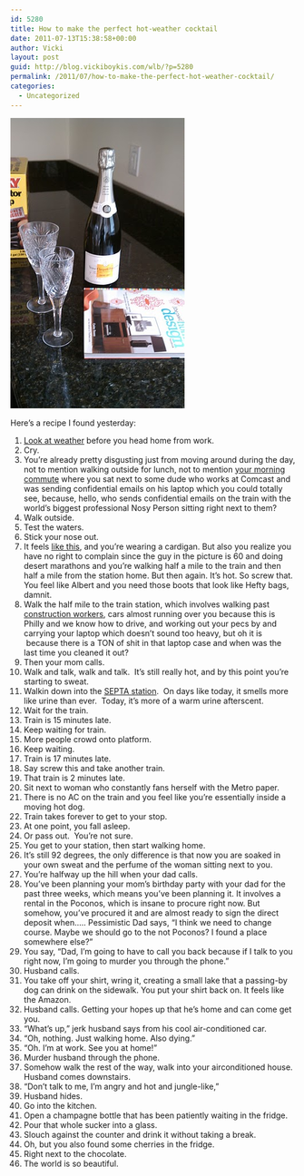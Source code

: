 ```yaml
---
id: 5280
title: How to make the perfect hot-weather cocktail
date: 2011-07-13T15:38:58+00:00
author: Vicki
layout: post
guid: http://blog.vickiboykis.com/wlb/?p=5280
permalink: /2011/07/how-to-make-the-perfect-hot-weather-cocktail/
categories:
  - Uncategorized
---
```

[<img class="aligncenter size-full wp-image-5281" title="IMAG0771" src="https://raw.githubusercontent.com/veekaybee/wlb/gh-pages/assets/images/2011/07/IMAG0771.jpg" alt="" width="307" height="512" />](https://raw.githubusercontent.com/veekaybee/wlb/gh-pages/assets/images/2011/07/IMAG0771.jpg)

Here&#8217;s a recipe I found yesterday:

  1. <a href="http://www.philly.com/philly/news/125479533.html" target="_blank">Look at weather</a> before you head home from work.
  2. Cry.
  3. You&#8217;re already pretty disgusting just from moving around during the day, not to mention walking outside for lunch, not to mention <a href="http://blog.vickiboykis.com/wlb/2011/06/09/a-journey/" target="_blank">your morning commute</a> where you sat next to some dude who works at Comcast and was sending confidential emails on his laptop which you could totally see, because, hello, who sends confidential emails on the train with the world&#8217;s biggest professional Nosy Person sitting right next to them?
  4. Walk outside.
  5. Test the waters.
  6. Stick your nose out.
  7. It feels <a href="http://www.globalaid.net/2009/02/turn-desert-sand-into-water-for-life/" target="_blank">like this</a>, and you&#8217;re wearing a cardigan. But also you realize you have no right to complain since the guy in the picture is 60 and doing desert marathons and you&#8217;re walking half a mile to the train and then half a mile from the station home. But then again. It&#8217;s hot. So screw that. You feel like Albert and you need those boots that look like Hefty bags, damnit.
  8. Walk the half mile to the train station, which involves walking past <a href="http://thehairpin.com/2011/07/snappy-things-to-yell-back-at-construction-workers" target="_blank">construction workers</a>, cars almost running over you because this is Philly and we know how to drive, and working out your pecs by and carrying your laptop which doesn&#8217;t sound too heavy, but oh it is  because there is a TON of shit in that laptop case and when was the last time you cleaned it out?
  9. Then your mom calls.
 10. Walk and talk, walk and talk.  It&#8217;s still really hot, and by this point you&#8217;re starting to sweat.
 11. Walkin down into the <a href="http://answers.yahoo.com/question/index?qid=20080108123248AAfz4Au" target="_blank">SEPTA station</a>.  On days like today, it smells more like urine than ever.  Today, it&#8217;s more of a warm urine afterscent.
 12. Wait for the train.
 13. Train is 15 minutes late.
 14. Keep waiting for train.
 15. More people crowd onto platform.
 16. Keep waiting.
 17. Train is 17 minutes late.
 18. Say screw this and take another train.
 19. That train is 2 minutes late.
 20. Sit next to woman who constantly fans herself with the Metro paper.
 21. There is no AC on the train and you feel like you&#8217;re essentially inside a moving hot dog.
 22. Train takes forever to get to your stop.
 23. At one point, you fall asleep.
 24. Or pass out.  You&#8217;re not sure.
 25. You get to your station, then start walking home.
 26. It&#8217;s still 92 degrees, the only difference is that now you are soaked in your own sweat and the perfume of the woman sitting next to you.
 27. You&#8217;re halfway up the hill when your dad calls.
 28. You&#8217;ve been planning your mom&#8217;s birthday party with your dad for the past three weeks, which means you&#8217;ve been planning it. It involves a rental in the Poconos, which is insane to procure right now. But somehow, you&#8217;ve procured it and are almost ready to sign the direct deposit when&#8230;.. Pessimistic Dad says, &#8220;I think we need to change course. Maybe we should go to the not Poconos? I found a place somewhere else?&#8221;
 29. You say, &#8220;Dad, I&#8217;m going to have to call you back because if I talk to you right now, I&#8217;m going to murder you through the phone.&#8221;
 30. Husband calls.
 31. You take off your shirt, wring it, creating a small lake that a passing-by dog can drink on the sidewalk. You put your shirt back on. It feels like the Amazon.
 32. Husband calls. Getting your hopes up that he&#8217;s home and can come get you.
 33. &#8220;What&#8217;s up,&#8221; jerk husband says from his cool air-conditioned car.
 34. &#8220;Oh, nothing. Just walking home. Also dying.&#8221;
 35. &#8220;Oh. I&#8217;m at work. See you at home!&#8221;
 36. Murder husband through the phone.
 37. Somehow walk the rest of the way, walk into your airconditioned house. Husband comes downstairs.
 38. &#8220;Don&#8217;t talk to me, I&#8217;m angry and hot and jungle-like,&#8221;
 39. Husband hides.
 40. Go into the kitchen.
 41. Open a champagne bottle that has been patiently waiting in the fridge.
 42. Pour that whole sucker into a glass.
 43. Slouch against the counter and drink it without taking a break.
 44. Oh, but you also found some cherries in the fridge.
 45. Right next to the chocolate.
 46. The world is so beautiful.

&nbsp;